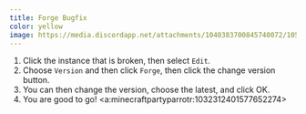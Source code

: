 ```yaml
---
title: Forge Bugfix
color: yellow
image: https://media.discordapp.net/attachments/1040383700845740072/1057840239751729172/Fix.png
---
```


1. Click the instance that is broken, then select `Edit`.
2. Choose `Version` and then click `Forge`, then click the change version button.
3. You can then change the version, choose the latest, and click OK.
4. You are good to go! <a:minecraftpartyparrotr:1032312401577652274>
